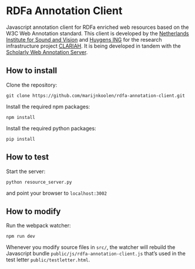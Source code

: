 # RDFa Annotation Client

Javascript annotation client for RDFa enriched web resources based on the W3C Web Annotation standard. This client is developed by the [Netherlands Institute for Sound and Vision](http://labs.beeldengeluid.nl/) and [Huygens ING](https://www.huygens.knaw.nl/?lang=en) for the research infrastructure project [CLARIAH](https://www.clariah.nl/en/). It is being developed in tandem with the [Scholarly Web Annotation Server](https://github.com/marijnkoolen/scholarly-web-annotation-server).

## How to install

Clone the repository:
```
git clone https://github.com/marijnkoolen/rdfa-annotation-client.git
```

Install the required npm packages:
```
npm install
```

Install the required python packages:
```
pip install
```

## How to test

Start the server:
```
python resource_server.py
```

and point your browser to `localhost:3002`

## How to modify

Run the webpack watcher:
```
npm run dev
```

Whenever you modify source files in `src/`, the watcher will rebuild the Javascript bundle `public/js/rdfa-annotation-client.js` that’s used in the test letter `public/testletter.html`.

